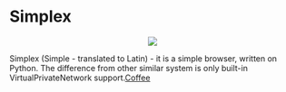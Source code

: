 # Simplex

<p align="center">
  <img src="https://user-images.githubusercontent.com/105108977/184349585-e8706b34-59c4-47a9-a81c-fa9072f74b56.png">
</p>

Simplex (Simple - translated to Latin) - it is a simple browser, written on Python. The difference from other similar system is only built-in VirtualPrivateNetwork support.<a href="https://www.buymeacoffee.com/softwarecoreink/">Coffee</a>
